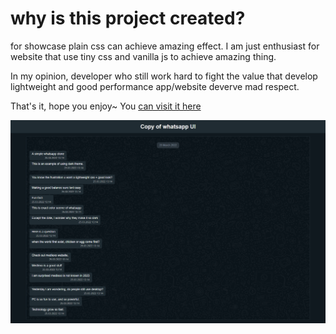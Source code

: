 # why is this project created?
for showcase plain css can achieve amazing effect.
I am just enthusiast for website that use tiny css and vanilla js to achieve amazing thing.

In my opinion, developer who still work hard to fight the value that develop lightweight and good performance app/website deverve mad respect.

That's it, hope you enjoy~ You [can visit it here](https://ericsia.github.io/htmlDarkWhatsappReplica/)

![whatsapp ui clone](screenshot.png)